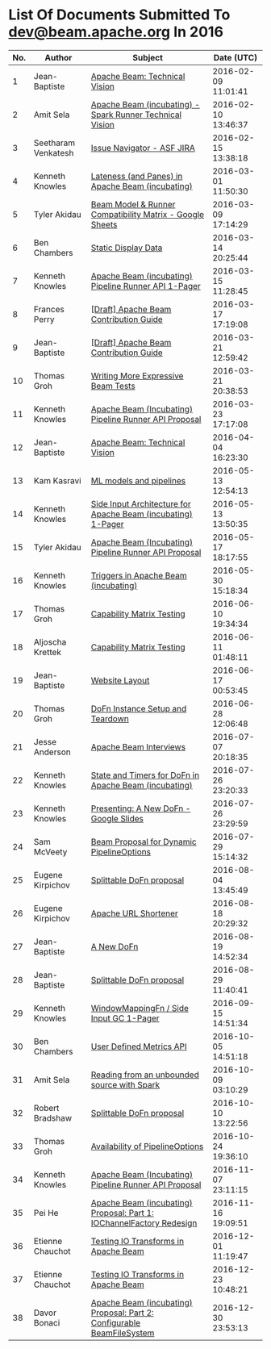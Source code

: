 <!--
Licensed under the Apache License, Version 2.0 (the "License");
you may not use this file except in compliance with the License.
You may obtain a copy of the License at

http://www.apache.org/licenses/LICENSE-2.0

Unless required by applicable law or agreed to in writing, software
distributed under the License is distributed on an "AS IS" BASIS,
WITHOUT WARRANTIES OR CONDITIONS OF ANY KIND, either express or implied.
See the License for the specific language governing permissions and
limitations under the License.
-->

# List Of Documents Submitted To dev@beam.apache.org In 2016
| No. | Author | Subject | Date (UTC) |
|---|---|---|---|
| 1 | Jean-Baptiste | [Apache Beam: Technical Vision](https://docs.google.com/document/d/1UyAeugHxZmVlQ5cEWo_eOPgXNQA1oD-rGooWOSwAqh8/edit?pref=2&pli=1#heading=h.e5s64nliyukh) | 2016-02-09 11:01:41 |
| 2 | Amit Sela | [Apache Beam (incubating) - Spark Runner Technical Vision](https://docs.google.com/document/d/1y4qlQinjjrusGWlgq-mYmbxRW2z7-_X5Xax-GG0YsC0/edit?usp=sharing) | 2016-02-10 13:46:37 |
| 3 | Seetharam Venkatesh | [Issue Navigator - ASF JIRA](http://s.apache.org/gsoc2016ideas) | 2016-02-15 13:38:18 |
| 4 | Kenneth Knowles | [Lateness (and Panes) in Apache Beam (incubating)](https://docs.google.com/document/d/12r7frmxNickxB5tbpuEh_n35_IJeVZn1peOrBrhhP6Y/edit?usp=sharing) | 2016-03-01 11:50:30 |
| 5 | Tyler Akidau | [Beam Model & Runner Compatibility Matrix - Google Sheets](https://docs.google.com/spreadsheets/d/1OM077lZBARrtUi6g0X0O0PHaIbFKCD6v0djRefQRE1I/edit) | 2016-03-09 17:14:29 |
| 6 | Ben Chambers | [Static Display Data](https://docs.google.com/document/d/11enEB9JwVp6vO0uOYYTMYTGkr3TdNfELwWqoiUg5ZxM/edit?usp=sharing) | 2016-03-14 20:25:44 |
| 7 | Kenneth Knowles | [Apache Beam (incubating) Pipeline Runner API 1-Pager](https://docs.google.com/document/d/1zEJN06YaKEIMhSckVjVgLQIh-jxqkgDRSnos1AOVSQ4/edit?usp=sharing) | 2016-03-15 11:28:45 |
| 8 | Frances Perry | [[Draft] Apache Beam Contribution Guide](https://docs.google.com/document/d/1syFyfqIsGOYDE_Hn3ZkRd8a6ylcc64Kud9YtrGHgU0E/comment) | 2016-03-17 17:19:08 |
| 9 | Jean-Baptiste | [[Draft] Apache Beam Contribution Guide](https://docs.google.com/document/d/1syFyfqIsGOYDE_Hn3ZkRd8a6ylcc64Kud9YtrGHgU0E/) | 2016-03-21 12:59:42 |
| 10 | Thomas Groh | [Writing More Expressive Beam Tests](https://docs.google.com/document/d/1fZUUbG2LxBtqCVabQshldXIhkMcXepsbv2vuuny8Ix4/edit?usp=sharing) | 2016-03-21 20:38:53 |
| 11 | Kenneth Knowles | [Apache Beam (Incubating) Pipeline Runner API Proposal](https://docs.google.com/document/d/1bao-5B6uBuf-kwH1meenAuXXS0c9cBQ1B2J59I3FiyI/edit?usp=sharing) | 2016-03-23 17:17:08 |
| 12 | Jean-Baptiste | [Apache Beam: Technical Vision](https://docs.google.com/document/d/1UyAeugHxZmVlQ5cEWo_eOPgXNQA1oD-rGooWOSwAqh8/edit#heading=h.ywcvt1a9xcx1) | 2016-04-04 16:23:30 |
| 13 | Kam Kasravi | [ML models and pipelines](https://docs.google.com/document/d/17cRZk_yqHm3C0fljivjN66MbLkeKS1yjo4PBECHb-xA/edit?usp=sharing) | 2016-05-13 12:54:13 |
| 14 | Kenneth Knowles | [Side Input Architecture for Apache Beam (incubating) 1-Pager](https://s.apache.org/beam-side-inputs-1-pager) | 2016-05-13 13:50:35 |
| 15 | Tyler Akidau | [Apache Beam (Incubating) Pipeline Runner API Proposal](https://docs.google.com/document/d/1bao-5B6uBuf-kwH1meenAuXXS0c9cBQ1B2J59I3FiyI/edit) | 2016-05-17 18:17:55 |
| 16 | Kenneth Knowles | [Triggers in Apache Beam (incubating)](https://s.apache.org/beam-triggers) | 2016-05-30 15:18:34 |
| 17 | Thomas Groh | [Capability Matrix Testing](https://docs.google.com/document/d/1fICxq32t9yWn9qXhmT07xpclHeHX2VlUyVtpi2WzzGM/edit?usp=sharing,) | 2016-06-10 19:34:34 |
| 18 | Aljoscha Krettek | [Capability Matrix Testing](https://docs.google.com/document/d/1fICxq32t9yWn9qXhmT07xpclHeHX2VlUyVtpi2WzzGM/edit?usp=sharing) | 2016-06-11 01:48:11 |
| 19 | Jean-Baptiste | [Website Layout](https://docs.google.com/document/d/1-0jMv7NnYp0Ttt4voulUMwVe_qjBYeNMLm2LusYF3gQ/edit) | 2016-06-17 00:53:45 |
| 20 | Thomas Groh | [DoFn Instance Setup and Teardown](https://docs.google.com/document/d/1LLQqggSePURt3XavKBGV7SZJYQ4NW8yCu63lBchzMRk/edit?ts=5771458f#) | 2016-06-28 12:06:48 |
| 21 | Jesse Anderson | [Apache Beam Interviews](https://docs.google.com/document/d/1IQt6FfQI7W4d2QxZm6WwGnZFdA8JmaseKZrMGPu8zgY/edit#) | 2016-07-07 20:18:35 |
| 22 | Kenneth Knowles | [State and Timers for DoFn in Apache Beam (incubating)](https://s.apache.org/beam-state) | 2016-07-26 23:20:33 |
| 23 | Kenneth Knowles | [Presenting: A New DoFn - Google Slides](https://s.apache.org/presenting-a-new-dofn) | 2016-07-26 23:29:59 |
| 24 | Sam McVeety | [Beam Proposal for Dynamic PipelineOptions](https://docs.google.com/document/d/1I-iIgWDYasb7ZmXbGBHdok_IK1r1YAJ90JG5Fz0_28o/edit) | 2016-07-29 15:14:32 |
| 25 | Eugene Kirpichov | [Splittable DoFn proposal](https://s.apache.org/splittable-do-fn) | 2016-08-04 13:45:49 |
| 26 | Eugene Kirpichov | [Apache URL Shortener](https://s.apache.org/) | 2016-08-18 20:29:32 |
| 27 | Jean-Baptiste | [A New DoFn](https://s.apache.org/a-new-dofn) | 2016-08-19 14:52:34 |
| 28 | Jean-Baptiste | [Splittable DoFn proposal](https://docs.google.com/document/d/1AQmx-T9XjSi1PNoEp5_L-lT0j7BkgTbmQnc6uFEMI4c/edit#) | 2016-08-29 11:40:41 |
| 29 | Kenneth Knowles | [WindowMappingFn / Side Input GC 1-Pager](https://s.apache.org/beam-windowmappingfn-1-pager) | 2016-09-15 14:51:34 |
| 30 | Ben Chambers | [User Defined Metrics API](http://s.apache.org/beam-metrics-api) | 2016-10-05 14:51:18 |
| 31 | Amit Sela | [Reading from an unbounded source with Spark](https://docs.google.com/document/d/12BzHbETDt7ICIF7vc8zzCeLllmIpvvaVDIdBlcIwE1M/edit?usp=sharing) | 2016-10-09 03:10:29 |
| 32 | Robert Bradshaw | [Splittable DoFn proposal](https://s.apache.org/splittable-do-fn?) | 2016-10-10 13:22:56 |
| 33 | Thomas Groh | [Availability of PipelineOptions](https://docs.google.com/document/d/1Wr05cYdqnCfrLLqSk--XmGMGgDwwNwWZaFbxLKvPqEQ/edit?usp=sharing) | 2016-10-24 19:36:10 |
| 34 | Kenneth Knowles | [Apache Beam (Incubating) Pipeline Runner API Proposal](https://s.apache.org/beam-runner-api) | 2016-11-07 23:11:15 |
| 35 | Pei He | [Apache Beam (incubating) Proposal:  Part 1: IOChannelFactory Redesign](https://docs.google.com/document/d/11TdPyZ9_zmjokhNWM3Id-XJsVG3qel2lhdKTknmZ_7M/edit#) | 2016-11-16 19:09:51 |
| 36 | Etienne Chauchot | [Testing IO Transforms in Apache Beam](https://docs.google.com/document/d/153J9jPQhMCNi_eBzJfhAg-NprQ7vbf1jNVRgdqeEE8I/edit?ts=58349aec#) | 2016-12-01 11:19:47 |
| 37 | Etienne Chauchot | [Testing IO Transforms in Apache Beam](https://docs.google.com/document/d/153J9jPQhMCNi_eBzJfhAg-NprQ7vbf1jNVRgdqeEE8I/edit#heading=h.7ly6e7beup8a) | 2016-12-23 10:48:21 |
| 38 | Davor Bonaci | [Apache Beam (incubating) Proposal:  Part 2: Configurable BeamFileSystem](https://docs.google.com/document/d/1-7vo9nLRsEEzDGnb562PuL4q9mUiq_ZVpCAiyyJw8p8/edit#heading=h.p3gc3colc2cs) | 2016-12-30 23:53:13 |